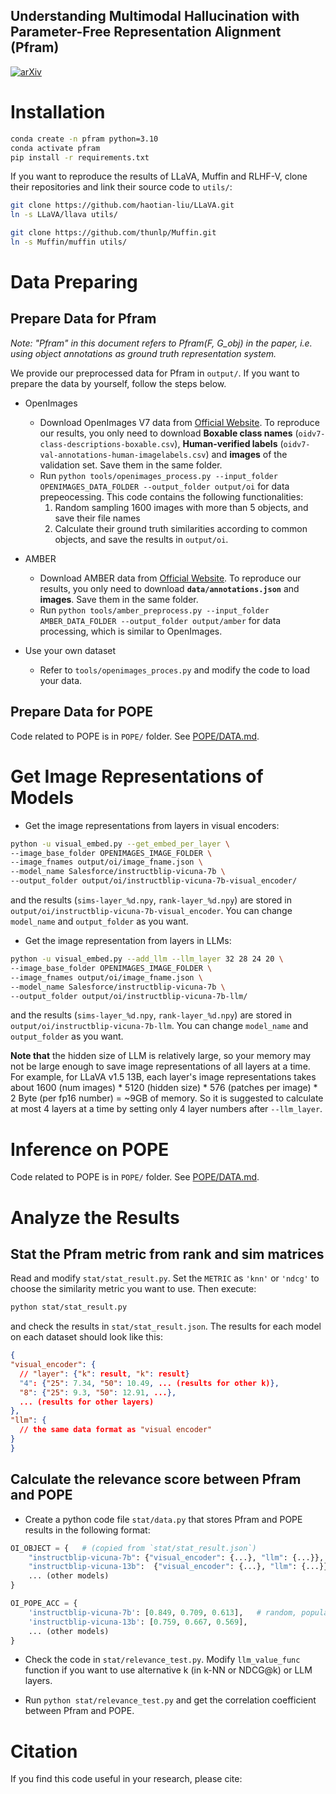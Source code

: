 Understanding Multimodal Hallucination with Parameter-Free Representation Alignment (Pfram)
---

[![arXiv](https://img.shields.io/badge/cs.CV-1234.56789-b31b1b?logo=arxiv&logoColor=b31b1b)](https://arxiv.org/abs/1234.56789)

# Installation
```bash
conda create -n pfram python=3.10
conda activate pfram
pip install -r requirements.txt
```
If you want to reproduce the results of LLaVA, Muffin and RLHF-V, clone their repositories and link their source code to `utils/`:

```bash
git clone https://github.com/haotian-liu/LLaVA.git
ln -s LLaVA/llava utils/

git clone https://github.com/thunlp/Muffin.git
ln -s Muffin/muffin utils/
```

# Data Preparing
## Prepare Data for Pfram
*Note: "Pfram" in this document refers to Pfram(F, G_obj) in the paper, i.e. using object annotations as ground truth representation system.*

We provide our preprocessed data for Pfram in `output/`. If you want to prepare the data by yourself, follow the steps below.

- OpenImages
  - Download OpenImages V7 data from [Official Website](https://storage.googleapis.com/openimages/web/download_v7.html#image-labels-subset). To reproduce our results, you only need to download **Boxable class names** (`oidv7-class-descriptions-boxable.csv`), **Human-verified labels** (`oidv7-val-annotations-human-imagelabels.csv`) and **images** of the validation set. Save them in the same folder.
  - Run `python tools/openimages_process.py --input_folder OPENIMAGES_DATA_FOLDER --output_folder output/oi` for data prepeocessing. This code contains the following functionalities:
    1. Random sampling 1600 images with more than 5 objects, and save their file names
    1. Calculate their ground truth similarities according to common objects, and save the results in `output/oi`.


- AMBER
  - Download AMBER data from [Official Website](https://github.com/junyangwang0410/AMBER). To reproduce our results, you only need to download **`data/annotations.json`** and **images**. Save them in the same folder.
  - Run `python tools/amber_preprocess.py --input_folder AMBER_DATA_FOLDER --output_folder output/amber` for data processing, which is similar to OpenImages.

- Use your own dataset
    - Refer to `tools/openimages_proces.py` and modify the code to load your data.

## Prepare Data for POPE
Code related to POPE is in `POPE/` folder. See [POPE/DATA.md](POPE/DATA.md).


# Get Image Representations of Models

- Get the image representations from layers in visual encoders:
```bash
python -u visual_embed.py --get_embed_per_layer \
--image_base_folder OPENIMAGES_IMAGE_FOLDER \
--image_fnames output/oi/image_fname.json \
--model_name Salesforce/instructblip-vicuna-7b \
--output_folder output/oi/instructblip-vicuna-7b-visual_encoder/
```
and the results (`sims-layer_%d.npy`, `rank-layer_%d.npy`) are stored in `output/oi/instructblip-vicuna-7b-visual_encoder`. You can change `model_name` and `output_folder` as you want.


- Get the image representation from layers in LLMs:
```bash
python -u visual_embed.py --add_llm --llm_layer 32 28 24 20 \
--image_base_folder OPENIMAGES_IMAGE_FOLDER \
--image_fnames output/oi/image_fname.json \
--model_name Salesforce/instructblip-vicuna-7b \
--output_folder output/oi/instructblip-vicuna-7b-llm/
```
and the results (`sims-layer_%d.npy`, `rank-layer_%d.npy`) are stored in `output/oi/instructblip-vicuna-7b-llm`. You can change `model_name` and `output_folder` as you want.

**Note that** the hidden size of LLM is relatively large, so your memory may not be large enough to save image representations of all layers at a time. For example, for LLaVA v1.5 13B, each layer's image representations takes about 1600 (num images) * 5120 (hidden size) * 576 (patches per image) * 2 Byte (per fp16 number) = ~9GB of memory. So it is suggested to calculate at most 4 layers at a time by setting only 4 layer numbers after `--llm_layer`.


# Inference on POPE
Code related to POPE is in `POPE/` folder. See [POPE/DATA.md](POPE/DATA.md).


# Analyze the Results

## Stat the Pfram metric from rank and sim matrices
Read and modify `stat/stat_result.py`. Set the `METRIC` as `'knn'` or `'ndcg'` to choose the similarity metric you want to use. Then execute:
```bash
python stat/stat_result.py
```
and check the results in `stat/stat_result.json`. The results for each model on each dataset should look like this:
```json
{
"visual_encoder": {
  // "layer": {"k": result, "k": result}
  "4": {"25": 7.34, "50": 10.49, ... (results for other k)},
  "8": {"25": 9.3, "50": 12.91, ...},
  ... (results for other layers)
},
"llm": {
  // the same data format as "visual encoder"
}
}
```


## Calculate the relevance score between Pfram and POPE
- Create a python code file `stat/data.py` that stores Pfram and POPE results in the following format:
```python
OI_OBJECT = {   # (copied from `stat/stat_result.json`)
    "instructblip-vicuna-7b": {"visual_encoder": {...}, "llm": {...}},
    "instructblip-vicuna-13b":  {"visual_encoder": {...}, "llm": {...}},
    ... (other models)
}

OI_POPE_ACC = {
    'instructblip-vicuna-7b': [0.849, 0.709, 0.613],   # random, popular, and adversarial score
    'instructblip-vicuna-13b': [0.759, 0.667, 0.569],
    ... (other models)
}
```

- Check the code in `stat/relevance_test.py`. Modify `llm_value_func` function if you want to use alternative k (in k-NN or NDCG@k) or LLM layers.

- Run `python stat/relevance_test.py` and get the correlation coefficient between Pfram and POPE.


# Citation
If you find this code useful in your research, please cite:
```bibtex

```